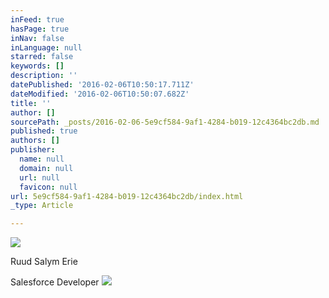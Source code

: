 ```yaml
---
inFeed: true
hasPage: true
inNav: false
inLanguage: null
starred: false
keywords: []
description: ''
datePublished: '2016-02-06T10:50:17.711Z'
dateModified: '2016-02-06T10:50:07.682Z'
title: ''
author: []
sourcePath: _posts/2016-02-06-5e9cf584-9af1-4284-b019-12c4364bc2db.md
published: true
authors: []
publisher:
  name: null
  domain: null
  url: null
  favicon: null
url: 5e9cf584-9af1-4284-b019-12c4364bc2db/index.html
_type: Article

---
```

![](https://the-grid-user-content.s3-us-west-2.amazonaws.com/c9b70b91-86d0-4ef5-b502-29d050a1494b.jpg)

Ruud Salym Erie

Salesforce Developer
![](https://the-grid-user-content.s3-us-west-2.amazonaws.com/66042237-3a45-49d4-ae1f-e66461469ef7.png)